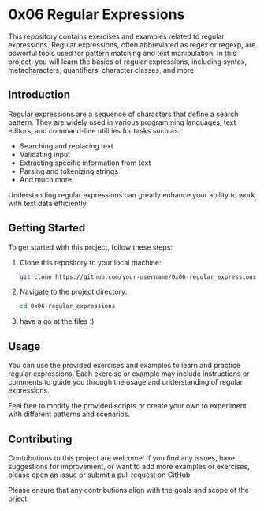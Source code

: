 # 0x06 Regular Expressions

This repository contains exercises and examples related to regular expressions. Regular expressions, often abbreviated as regex or regexp, are powerful tools used for pattern matching and text manipulation. In this project, you will learn the basics of regular expressions, including syntax, metacharacters, quantifiers, character classes, and more.


## Introduction

Regular expressions are a sequence of characters that define a search pattern. They are widely used in various programming languages, text editors, and command-line utilities for tasks such as:

- Searching and replacing text
- Validating input
- Extracting specific information from text
- Parsing and tokenizing strings
- And much more

Understanding regular expressions can greatly enhance your ability to work with text data efficiently.

## Getting Started

To get started with this project, follow these steps:

1. Clone this repository to your local machine:

    ```bash
    git clone https://github.com/your-username/0x06-regular_expressions.git
    ```

2. Navigate to the project directory:

    ```bash
    cd 0x06-regular_expressions
    ```
3. have a go at the files :)

## Usage

You can use the provided exercises and examples to learn and practice regular expressions. Each exercise or example may include instructions or comments to guide you through the usage and understanding of regular expressions.

Feel free to modify the provided scripts or create your own to experiment with different patterns and scenarios.

## Contributing

Contributions to this project are welcome! If you find any issues, have suggestions for improvement, or want to add more examples or exercises, please open an issue or submit a pull request on GitHub.

Please ensure that any contributions align with the goals and scope of the prject
